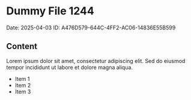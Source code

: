 # Dummy File 1244

Date: 2025-04-03
ID: A476D579-644C-4FF2-AC06-14836E55B599

## Content

Lorem ipsum dolor sit amet, consectetur adipiscing elit.
Sed do eiusmod tempor incididunt ut labore et dolore magna aliqua.

* Item 1
* Item 2
* Item 3

